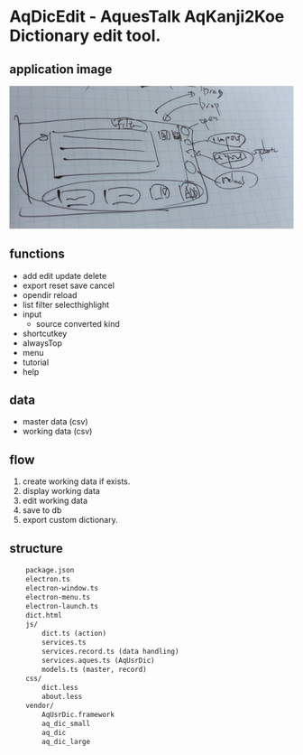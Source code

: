 # AqDicEdit - AquesTalk AqKanji2Koe Dictionary edit tool.

## application image
<img src="https://raw.githubusercontent.com/taku-o/aqdicedit/master/docs/app_img.png">

## functions
- add edit update delete
- export reset save cancel
- opendir reload
- list filter selecthighlight
- input
    - source converted kind
- shortcutkey
- alwaysTop
- menu
- tutorial
- help

## data
- master data (csv)
- working data (csv)

## flow
1. create working data if exists.
2. display working data
3. edit working data
4. save to db
5. export custom dictionary.

## structure

```
    package.json
    electron.ts
    electron-window.ts
    electron-menu.ts
    electron-launch.ts
    dict.html
    js/
        dict.ts (action)
        services.ts
        services.record.ts (data handling)
        services.aques.ts (AqUsrDic)
        models.ts (master, record)
    css/
        dict.less
        about.less
    vendor/
        AqUsrDic.framework
        aq_dic_small
        aq_dic
        aq_dic_large
```

